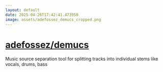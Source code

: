 ```yaml
---
layout: default
date: 2025-04-26T17:42:41.473950
image: assets/adefossez_demucs_cropped.png
---
```


# [adefossez/demucs](https://github.com/adefossez/demucs)

Music source separation tool for splitting tracks into individual stems like vocals, drums, bass
